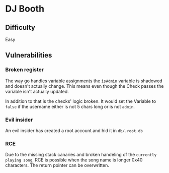 # DJ Booth

## Difficulty

Easy

## Vulnerabilities

### Broken register

The way go handles variable assignments the `isAdmin` variable is shadowed and doesn't actually change.
This means even though the Check passes the variable isn't actually updated.

In addition to that is the checks' logic broken. It would set the Variable to `false` if the username
either is not 5 chars long or is not `admin`.

### Evil insider

An evil insider has created a root account and hid it in `db/.root.db`

### RCE

Due to the missing stack canaries and broken handeling of the `currently playing song`, RCE is possible
when the song name is longer 0x40 characters. The return pointer can be overwritten.
